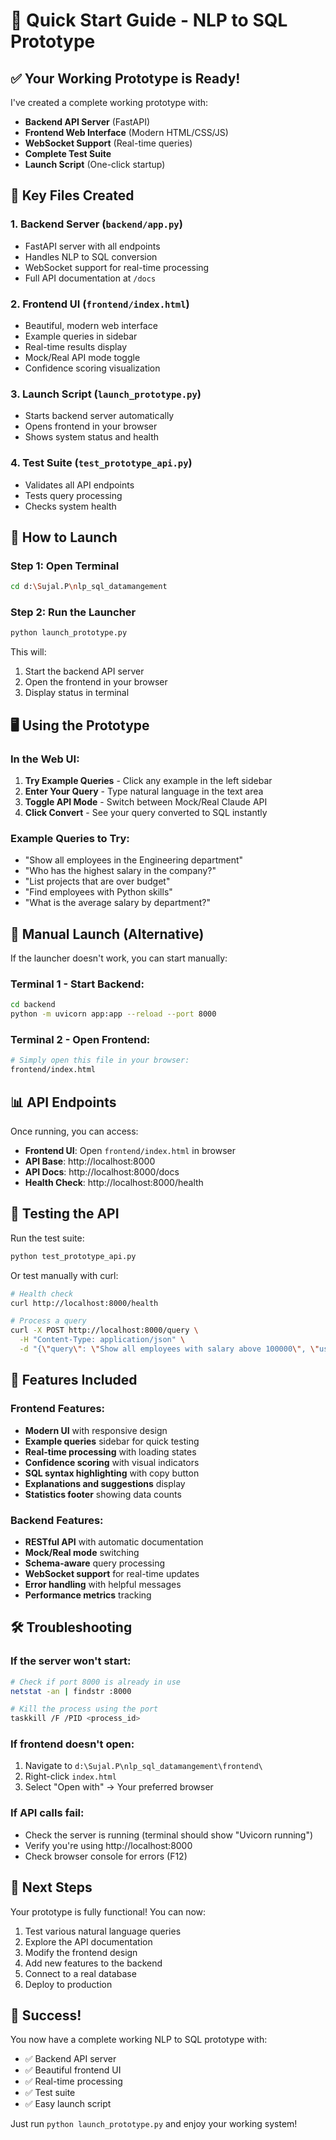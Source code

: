 # 🚀 Quick Start Guide - NLP to SQL Prototype

## ✅ Your Working Prototype is Ready!

I've created a complete working prototype with:
- **Backend API Server** (FastAPI)
- **Frontend Web Interface** (Modern HTML/CSS/JS)
- **WebSocket Support** (Real-time queries)
- **Complete Test Suite** 
- **Launch Script** (One-click startup)

## 📁 Key Files Created

### 1. **Backend Server** (`backend/app.py`)
- FastAPI server with all endpoints
- Handles NLP to SQL conversion
- WebSocket support for real-time processing
- Full API documentation at `/docs`

### 2. **Frontend UI** (`frontend/index.html`)
- Beautiful, modern web interface
- Example queries in sidebar
- Real-time results display
- Mock/Real API mode toggle
- Confidence scoring visualization

### 3. **Launch Script** (`launch_prototype.py`)
- Starts backend server automatically
- Opens frontend in your browser
- Shows system status and health

### 4. **Test Suite** (`test_prototype_api.py`)
- Validates all API endpoints
- Tests query processing
- Checks system health

## 🎯 How to Launch

### Step 1: Open Terminal
```bash
cd d:\Sujal.P\nlp_sql_datamangement
```

### Step 2: Run the Launcher
```bash
python launch_prototype.py
```

This will:
1. Start the backend API server
2. Open the frontend in your browser
3. Display status in terminal

## 🖥️ Using the Prototype

### In the Web UI:
1. **Try Example Queries** - Click any example in the left sidebar
2. **Enter Your Query** - Type natural language in the text area
3. **Toggle API Mode** - Switch between Mock/Real Claude API
4. **Click Convert** - See your query converted to SQL instantly

### Example Queries to Try:
- "Show all employees in the Engineering department"
- "Who has the highest salary in the company?"
- "List projects that are over budget"
- "Find employees with Python skills"
- "What is the average salary by department?"

## 🔧 Manual Launch (Alternative)

If the launcher doesn't work, you can start manually:

### Terminal 1 - Start Backend:
```bash
cd backend
python -m uvicorn app:app --reload --port 8000
```

### Terminal 2 - Open Frontend:
```bash
# Simply open this file in your browser:
frontend/index.html
```

## 📊 API Endpoints

Once running, you can access:
- **Frontend UI**: Open `frontend/index.html` in browser
- **API Base**: http://localhost:8000
- **API Docs**: http://localhost:8000/docs
- **Health Check**: http://localhost:8000/health

## 🧪 Testing the API

Run the test suite:
```bash
python test_prototype_api.py
```

Or test manually with curl:
```bash
# Health check
curl http://localhost:8000/health

# Process a query
curl -X POST http://localhost:8000/query \
  -H "Content-Type: application/json" \
  -d "{\"query\": \"Show all employees with salary above 100000\", \"use_mock\": true}"
```

## 🎨 Features Included

### Frontend Features:
- **Modern UI** with responsive design
- **Example queries** sidebar for quick testing
- **Real-time processing** with loading states
- **Confidence scoring** with visual indicators
- **SQL syntax highlighting** with copy button
- **Explanations and suggestions** display
- **Statistics footer** showing data counts

### Backend Features:
- **RESTful API** with automatic documentation
- **Mock/Real mode** switching
- **Schema-aware** query processing
- **WebSocket support** for real-time updates
- **Error handling** with helpful messages
- **Performance metrics** tracking

## 🛠️ Troubleshooting

### If the server won't start:
```bash
# Check if port 8000 is already in use
netstat -an | findstr :8000

# Kill the process using the port
taskkill /F /PID <process_id>
```

### If frontend doesn't open:
1. Navigate to `d:\Sujal.P\nlp_sql_datamangement\frontend\`
2. Right-click `index.html`
3. Select "Open with" → Your preferred browser

### If API calls fail:
- Check the server is running (terminal should show "Uvicorn running")
- Verify you're using http://localhost:8000
- Check browser console for errors (F12)

## 📝 Next Steps

Your prototype is fully functional! You can now:
1. Test various natural language queries
2. Explore the API documentation
3. Modify the frontend design
4. Add new features to the backend
5. Connect to a real database
6. Deploy to production

## 🎉 Success!

You now have a complete working NLP to SQL prototype with:
- ✅ Backend API server
- ✅ Beautiful frontend UI
- ✅ Real-time processing
- ✅ Test suite
- ✅ Easy launch script

Just run `python launch_prototype.py` and enjoy your working system!